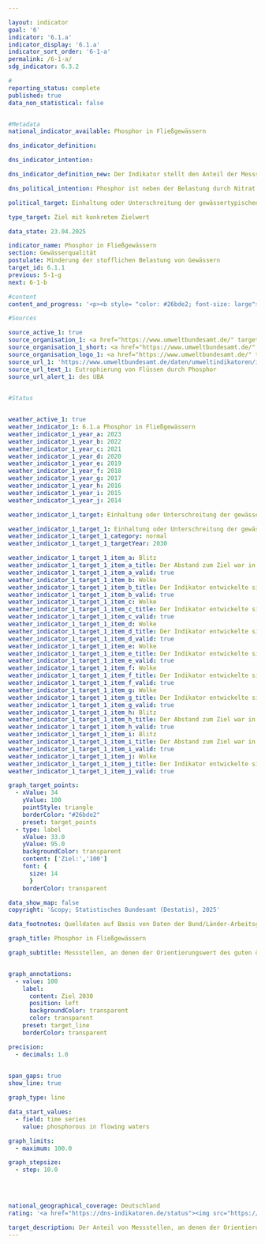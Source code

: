 ```yaml
---

layout: indicator        
goal: '6'        
indicator: '6.1.a'        
indicator_display: '6.1.a'        
indicator_sort_order: '6-1-a'        
permalink: /6-1-a/        
sdg_indicator: 6.3.2        

#
reporting_status: complete        
published: true        
data_non_statistical: false        


#Metadata        
national_indicator_available: Phosphor in Fließgewässern        

dns_indicator_definition:         

dns_indicator_intention:         

dns_indicator_definition_new: Der Indikator stellt den Anteil der Messstellen (in %) dar, an denen der gewässertypische Orientierungswert des guten ökologischen Zustands für Phosphor in Fließgewässern eingehalten wird.        

dns_political_intention: Phosphor ist neben der Belastung durch Nitrat einer der Gründe, warum es in Flüssen, Seen und Meeren zu einer Überversorgung mit Nährstoffen (Eutrophierung) kommt. Folgen davon sind Algenwachstum, Sauerstoffarmut bis hin zum Fischsterben oder zum Aufkommen giftiger Blaualgen.        

political_target: Einhaltung oder Unterschreitung der gewässertypischen Orientierungswerte an allen Messstellen bis 2030        

type_target: Ziel mit konkretem Zielwert        

data_state: 23.04.2025        

indicator_name: Phosphor in Fließgewässern        
section: Gewässerqualität        
postulate: Minderung der stofflichen Belastung von Gewässern        
target_id: 6.1.1        
previous: 5-1-g        
next: 6-1-b        

#content         
content_and_progress: '<p><b style= "color: #26bde2; font-size: large">6.1.a Phosphor in Fließgewässern</b><br><br>Phosphor gelangt in der Regel durch den Eintrag von Phosphaten in die Gewässer. Die Phosphorbelastung der Flüsse wird von den Bundesländern im Rahmen der Überwachung gemäß der EG-Wasserrahmenrichtlinie erfasst. Als Datengrundlage für den Indikator dient das Überblicksmessnetz mit rund 250&nbsp;Messstellen. Diese befinden sich überwiegend in den Hauptläufen großer Flüsse sowie an den Einmündungen bedeutender Nebengewässer. Die Zusammenstellung der Daten erfolgt durch das Umweltbundesamt auf Basis von Angaben der Bund/Länder-Arbeitsgemeinschaft Wasser (<abbr title="Bund/Länder-Arbeitsgemeinschaft Wasser" tabindex="0">LAWA</abbr>). Seen und andere Stillgewässer werden durch den Indikator nicht erfasst.<br><br>Der Indikator betrachtet, ob der jeweils gültige Orientierungswert an einer Messstelle im Jahresmittel eingehalten oder unterschritten wurde&nbsp;–&nbsp;nicht jedoch, in welchem Ausmaß dieser bei einer Überschreitung verfehlt wurde. Die Ergebnisse der einzelnen Messstellen werden in zusammengefasster Form dargestellt. Der Wert des Indikators hängt somit von der Anzahl und der Repräsentativität der Messstellenverteilung ab. <br><br>Da die verschiedenen Gewässertypen unterschiedlich empfindlich auf Nährstoffe wie Phosphor reagieren, gelten für die Messstellen jeweils unterschiedliche Orientierungswerte: Für den Großteil der Fließgewässer liegt der Orientierungswert bei 0,1&nbsp;Milligramm Phosphor pro Liter. Bei organisch geprägten Flüssen beträgt er 0,15&nbsp;Milligramm pro Liter, bei Marschgewässern 0,3&nbsp;Milligramm pro Liter und bei tidebeeinflussten Übergangsgewässern 0,045&nbsp;Milligramm pro Liter.<br><br>Im Jahr 2023&nbsp;lag der Jahresmittelwert an 41,8&nbsp;% der Messstellen in Flüssen unter dem jeweiligen Orientierungswert. 50,9&nbsp;% der Messstellen wiesen mittlere Konzentrationen auf, das heißt Werte bis zum Doppelten des Orientierungswertes. Weitere 5,2&nbsp;% der Messstellen lagen im Bereich bis zum Vierfachen dieses Wertes. Die verbleibenden 2,2&nbsp;% verzeichneten noch höhere Konzentrationen.<br><br>Im Zeitverlauf hat sich der Anteil der Messstellen, an denen der Orientierungswert eingehalten wird, tendenziell erhöht und seit 1990&nbsp;mehr als verdoppelt. Besonders der Anteil der Messstellen mit sehr hohen Konzentrationen (mehr als dem doppelten des Orientierungswertes) ist seit Anfang der 1990er-Jahre deutlich zurückgegangen. Maßgeblich dazu beigetragen, die Belastung der Fließgewässer mit Phosphor spürbar zu verringern, haben die Einführung phosphatfreier Waschmittel und die Reduktion des Phosphats in den eingeleiteten geklärten Abwässern. Betrachtet man den durchschnittlichen Verlauf der letzten fünf Jahre, bleibt der Indikator konstant. Das politisch festgelegte Ziel, den jeweils vorgegebenen Grenzwert bis 2030&nbsp;an allen Messstellen einzuhalten, würde somit weiterhin deutlich verfehlt.<br><br>Die Indikatoren zum Phosphor- und Nitratgehalt (6.1.a und <a href="https://dns-indikatoren.de/6-1-b/">6.1.b</a>) erfassen zwei wesentliche Aspekte der Gewässerqualität. Daneben spielen weitere Faktoren eine Rolle, wie die Ausstattung der Gewässer mit naturnahen Lebensräumen sowie die Belastung durch Schadstoffe wie Pflanzenschutzmittel, Metalle oder Arzneimittel, die ebenfalls für die Gewässerqualität relevant sind.</p>'                

#Sources        

source_active_1: true
source_organisation_1: <a href="https://www.umweltbundesamt.de/" target="_blank" onclick="return confirm_alert('des UBA', 'De')">Umweltbundesamt nach Angaben der Bund/Länder Arbeitsgemeinschaft Wasser</a>
source_organisation_1_short: <a href="https://www.umweltbundesamt.de/" target="_blank" onclick="return confirm_alert('des UBA', 'De')">Umweltbundesamt nach Angaben der Bund/Länder Arbeitsgemeinschaft Wasser</a>
source_organisation_logo_1: <a href="https://www.umweltbundesamt.de/" target="_blank" onclick="return confirm_alert('des UBA', 'De')"><img src="https://dns-indikatoren.de/public/OrgImgDe/uba.png" alt="Umweltbundesamt nach Angaben der Bund/Länder Arbeitsgemeinschaft Wasser" title=" Klicken Sie hier um zur Homepage der Organisation Umweltbundesamt nach Angaben der Bund/Länder Arbeitsgemeinschaft Wasser zu gelangen." style="height:60px; width:148px; border:transparent"/></a>
source_url_1: 'https://www.umweltbundesamt.de/daten/umweltindikatoren/indikator-eutrophierung-von-fluessen-durch-phosphor'
source_url_text_1: Eutrophierung von Flüssen durch Phosphor
source_url_alert_1: des UBA
        

#Status        


weather_active_1: true
weather_indicator_1: 6.1.a Phosphor in Fließgewässern
weather_indicator_1_year_a: 2023
weather_indicator_1_year_b: 2022
weather_indicator_1_year_c: 2021
weather_indicator_1_year_d: 2020
weather_indicator_1_year_e: 2019
weather_indicator_1_year_f: 2018
weather_indicator_1_year_g: 2017
weather_indicator_1_year_h: 2016
weather_indicator_1_year_i: 2015
weather_indicator_1_year_j: 2014

weather_indicator_1_target: Einhaltung oder Unterschreitung der gewässertypischen Orientierungswerte an allen Messstellen bis 2030

weather_indicator_1_target_1: Einhaltung oder Unterschreitung der gewässertypischen Orientierungswerte an allen Messstellen bis 2030
weather_indicator_1_target_1_category: normal
weather_indicator_1_target_1_targetYear: 2030

weather_indicator_1_target_1_item_a: Blitz
weather_indicator_1_target_1_item_a_title: Der Abstand zum Ziel war in 2023 konstant hoch oder hat sich vergrößert. Der Indikator entwickelte sich also nicht in die gewünschte Richtung.
weather_indicator_1_target_1_item_a_valid: true
weather_indicator_1_target_1_item_b: Wolke
weather_indicator_1_target_1_item_b_title: Der Indikator entwickelte sich in 2022 zwar in die gewünschte Richtung auf das Ziel zu, bei Fortsetzung der Entwicklung wäre das Ziel im Zieljahr aber um mehr als 20 % der Differenz zwischen Zielwert und dem Wert aus 2022 verfehlt worden.
weather_indicator_1_target_1_item_b_valid: true
weather_indicator_1_target_1_item_c: Wolke
weather_indicator_1_target_1_item_c_title: Der Indikator entwickelte sich in 2021 zwar in die gewünschte Richtung auf das Ziel zu, bei Fortsetzung der Entwicklung wäre das Ziel im Zieljahr aber um mehr als 20 % der Differenz zwischen Zielwert und dem Wert aus 2021 verfehlt worden.
weather_indicator_1_target_1_item_c_valid: true
weather_indicator_1_target_1_item_d: Wolke
weather_indicator_1_target_1_item_d_title: Der Indikator entwickelte sich in 2020 zwar in die gewünschte Richtung auf das Ziel zu, bei Fortsetzung der Entwicklung wäre das Ziel im Zieljahr aber um mehr als 20 % der Differenz zwischen Zielwert und dem Wert aus 2020 verfehlt worden.
weather_indicator_1_target_1_item_d_valid: true
weather_indicator_1_target_1_item_e: Wolke
weather_indicator_1_target_1_item_e_title: Der Indikator entwickelte sich in 2019 zwar in die gewünschte Richtung auf das Ziel zu, bei Fortsetzung der Entwicklung wäre das Ziel im Zieljahr aber um mehr als 20 % der Differenz zwischen Zielwert und dem Wert aus 2019 verfehlt worden.
weather_indicator_1_target_1_item_e_valid: true
weather_indicator_1_target_1_item_f: Wolke
weather_indicator_1_target_1_item_f_title: Der Indikator entwickelte sich in 2018 zwar in die gewünschte Richtung auf das Ziel zu, bei Fortsetzung der Entwicklung wäre das Ziel im Zieljahr aber um mehr als 20 % der Differenz zwischen Zielwert und dem Wert aus 2018 verfehlt worden.
weather_indicator_1_target_1_item_f_valid: true
weather_indicator_1_target_1_item_g: Wolke
weather_indicator_1_target_1_item_g_title: Der Indikator entwickelte sich in 2017 zwar in die gewünschte Richtung auf das Ziel zu, bei Fortsetzung der Entwicklung wäre das Ziel im Zieljahr aber um mehr als 20 % der Differenz zwischen Zielwert und dem Wert aus 2017 verfehlt worden.
weather_indicator_1_target_1_item_g_valid: true
weather_indicator_1_target_1_item_h: Blitz
weather_indicator_1_target_1_item_h_title: Der Abstand zum Ziel war in 2016 konstant hoch oder hat sich vergrößert. Der Indikator entwickelte sich also nicht in die gewünschte Richtung.
weather_indicator_1_target_1_item_h_valid: true
weather_indicator_1_target_1_item_i: Blitz
weather_indicator_1_target_1_item_i_title: Der Abstand zum Ziel war in 2015 konstant hoch oder hat sich vergrößert. Der Indikator entwickelte sich also nicht in die gewünschte Richtung.
weather_indicator_1_target_1_item_i_valid: true
weather_indicator_1_target_1_item_j: Wolke
weather_indicator_1_target_1_item_j_title: Der Indikator entwickelte sich in 2014 zwar in die gewünschte Richtung auf das Ziel zu, bei Fortsetzung der Entwicklung wäre das Ziel im Zieljahr aber um mehr als 20 % der Differenz zwischen Zielwert und dem Wert aus 2014 verfehlt worden.
weather_indicator_1_target_1_item_j_valid: true        

graph_target_points:
  - xValue: 34
    yValue: 100
    pointStyle: triangle
    borderColor: "#26bde2"
    preset: target_points
  - type: label
    xValue: 33.0
    yValue: 95.0
    backgroundColor: transparent
    content: ['Ziel:','100']
    font: {
      size: 14
      }
    borderColor: transparent        

data_show_map: false        
copyright: '&copy; Statistisches Bundesamt (Destatis), 2025'        

data_footnotes: Quelldaten auf Basis von Daten der Bund/Länder-Arbeitsgemeinschaft Wasser.<br>• Der Orientierungswert soll dem guten ökologischen Zustand des Gewässertyps entsprechen, welcher in Anhang 7&nbsp;der Novelle der Oberflächengewässserverordnung veröffentlicht ist. Der überwiegende Teil der Fließgewässer hat den Zielwert 0,1&nbsp;<abbr title="Milligramm pro Liter" tabindex="0">mg/l</abbr> P. Bei organisch geprägten Flüssen ist der Zielwert 0,15&nbsp;<abbr title="Milligramm pro Liter" tabindex="0">mg/l</abbr> P, bei Marschgewässern 0,3&nbsp;<abbr title="Milligramm pro Liter" tabindex="0">mg/l</abbr> P und bei tidebeeinflussten Übergangsgewässern 0,045&nbsp;<abbr title="Milligramm pro Liter" tabindex="0">mg/l</abbr> P.<br>• Teilweise korrigierte Daten.        

graph_title: Phosphor in Fließgewässern        

graph_subtitle: Messstellen, an denen der Orientierungswert des guten ökologischen Zustands für Gesamt-Phosohor eingehalten wird        


graph_annotations:
  - value: 100
    label:
      content: Ziel 2030
      position: left
      backgroundColor: transparent
      color: transparent
    preset: target_line
    borderColor: transparent        

precision: 
  - decimals: 1.0
            

span_gaps: true        
show_line: true        

graph_type: line                

data_start_values: 
  - field: time series
    value: phosphorous in flowing waters        

graph_limits: 
  - maximum: 100.0        

graph_stepsize: 
  - step: 10.0
            

                        

national_geographical_coverage: Deutschland                
rating: '<a href="https://dns-indikatoren.de/status"><img src="https://sdg-indikatoren.de/public/Wettersymbole/Blitz.png" title="Der Abstand zum Ziel war in 2023 konstant hoch oder hat sich vergrößert. Der Indikator entwickelte sich also nicht in die gewünschte Richtung." alt="Wettersymbol Blitz"/></a>'        

target_description: Der Anteil von Messstellen, an denen der Orientierungswert des guten ökologischen Zustands für Gesamt-Phosphor eingehalten wird, soll bis 2030&nbsp;auf 100&nbsp;% gesteigert werden.<br><br>• Ausgehend von der Zielformulierung wurde das politisch festgelegte Ziel im Jahr 2023&nbsp;wiederholt nicht erreicht. Da die durchschnittliche Entwicklung des Indikators in den letzten sechs Jahren nicht in die gewünschte Richtung weist, wird der Indikator 6.1.a für das Jahr 2023&nbsp;mit <b>Gewitter</b> bewertet.        
---
```


